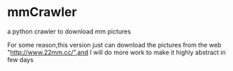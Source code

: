 mmCrawler
=========

a python crawler to download mm pictures

For some reason,this version just can download the pictures from the web "http://www.22mm.cc/",and I will do more work to make it highly abstract in few days
